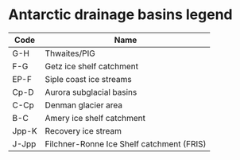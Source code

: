 # Antarctic drainage basins legend

Code  | Name
----- | ------
G-H   | Thwaites/PIG
F-G   | Getz ice shelf catchment
EP-F  | Siple coast ice streams
Cp-D  | Aurora subglacial basins
C-Cp  | Denman glacier area
B-C   | Amery ice shelf catchment
Jpp-K | Recovery ice stream
J-Jpp | Filchner-Ronne Ice Shelf catchment (FRIS)
